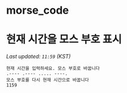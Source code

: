 # morse_code
# 현재 시간을 모스 부호 표시
<!-- MORSE_TIME_START -->
_Last updated: `11:59` (KST)_

```
현재 시간을 입력하세요. 모스 부호로 바꿉니다
.---- .---- ..... ----.
모스 부호를 다시 현재 시간으로 바꿉니다
1159
```
<!-- MORSE_TIME_END -->
